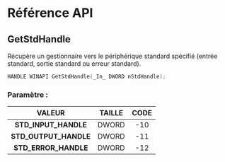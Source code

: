 # Référence API

## GetStdHandle

Récupère un gestionnaire vers le périphérique standard spécifié (entrée standard, sortie standard ou erreur standard).

```c
HANDLE WINAPI GetStdHandle(_In_ DWORD nStdHandle);
```

### Paramètre :

|VALEUR|TAILLE|CODE|
|:--:|:--:|:--:|
|**STD_INPUT_HANDLE**|DWORD|-10|
|**STD_OUTPUT_HANDLE**|DWORD|-11|
|**STD_ERROR_HANDLE**|DWORD|-12|
